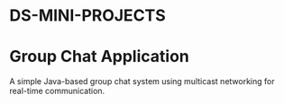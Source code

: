 # DS-MINI-PROJECTS


# Group Chat Application
A simple Java-based group chat system using multicast networking for real-time communication.
